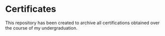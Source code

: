 # Certificates 
This repository has been created to archive all certifications obtained over the course of my undergraduation.
